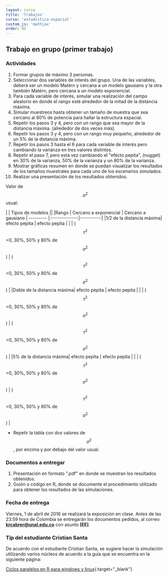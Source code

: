 ```yaml
---
layout: curso
title: 'Trabajos'
curso: 'estadistica-espacial'
custom_js: 'mathjax'
order: 05
---
```


## Trabajo en grupo (primer trabajo)

### Actividades

1. Formar grupos de máximo 3 personas.
2. Seleccionar dos variables de interés del grupo.
   Una de las variables, deberá ser un modelo Matérn y
   cercana a un modelo gausiano y la otra también Matérn, pero
   cercana a un modelo exponencial.
3. Para cada variable de interés, simular una 
   realización del campo aleatorio en donde
   el rango esté alrededor de la mitad de la distancia máxima.
4. Simular muestreos hasta obtener un tamaño de muestra que
   sea cercano al 80% de potencia para hallar la estructura espacial.
5. Repetir los pasos 3 y 4, pero con un rango que sea mayor de la distancia máxima.
   (alrededor de dos veces más).
6. Repetir los pasos 3 y 4, pero con un rango muy pequeño, alrededor de
   un 5% de la distancia máxima.
7. Repetir los pasos 3 hasta el 6 para cada variable de interés pero 
   cambiando la varianza en tres valores distintos.
8. Repetir el paso 7, pero esta vez cambiando el "efecto pepita",
   (nugget) en 30% de la varianza, 50% de la varianza y un 80% de la varianza.
9. Mostrar gráficas resumen en donde se puedan visualizar los resultados
   de los tamaños muestrales para cada uno de los escenarios simulados.
10. Realizar una presentación de los resultados obtenidos.

Valor de $$\sigma^2$$ usual:

|        |   Tipos de modelos    ||
|Rango   | Cercano a exponencial | Cercano a gausiano |
--------- |:-------------:|----------:|
|1/2 de la distancia máxima| efecto pepita  | efecto pepita  |
| | ($$\tau^2$$=0, 30%, 50% y 80% de $$\sigma^2$$) | ($$\tau^2$$=0, 30%, 50% y 80% de $$\sigma^2$$) |
|Doble de la distancia máxima| efecto pepita  | efecto pepita  |
| | ($$\tau^2$$=0, 30%, 50% y 80% de $$\sigma^2$$) | ($$\tau^2$$=0, 30%, 50% y 80% de $$\sigma^2$$) |
|5% de la distancia máxima| efecto pepita  | efecto pepita |
| | ($$\tau^2$$=0, 30%, 50% y 80% de $$\sigma^2$$) | ($$\tau^2$$=0, 30%, 50% y 80% de $$\sigma^2$$) |


* Repetir la tabla con dos valores de $$\sigma^2$$, por encima y por debajo
del valor usual.
   
### Documentos a entregar
1. Presentación en formato ".pdf" en donde se muestran los resultados
   obtenidos.
2. Guión o código en R, donde se documente el procedimiento utilizado
   para obtener los resultados de las simulaciones.

### Fecha de entrega

Viernes, 1 de abril de 2016 se realizará la exposición en clase.
Antes de las 23:59 hora de Colombia se entregarán los documentos pedidos,
al correo **krcabrer@unal.edu.co** con asunto **[EE]**.

### Tip del estudiante Cristian Santa

De acuerdo con el estudiante Cristian Santa, se sugiere hacer la simulación
utilizando varios núcleos de acuerdo a la guía que se encuentra en la
siguiente página:

[Ciclos paralelos en R para windows y linux](http://www.r-bloggers.com/parallel-r-loops-for-windows-and-linux/){:target="_blank"}
   
   
      
         

